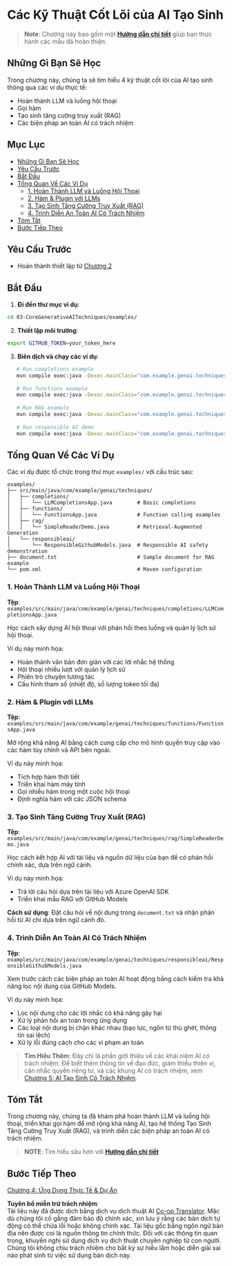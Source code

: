 <!--
CO_OP_TRANSLATOR_METADATA:
{
  "original_hash": "0a27b17f64f598a80b72d93b98b7ed04",
  "translation_date": "2025-07-21T19:12:59+00:00",
  "source_file": "03-CoreGenerativeAITechniques/README.md",
  "language_code": "vi"
}
-->
# Các Kỹ Thuật Cốt Lõi của AI Tạo Sinh

>**Note**: Chương này bao gồm một [**Hướng dẫn chi tiết**](./TUTORIAL.md) giúp bạn thực hành các mẫu đã hoàn thiện.

## Những Gì Bạn Sẽ Học
Trong chương này, chúng ta sẽ tìm hiểu 4 kỹ thuật cốt lõi của AI tạo sinh thông qua các ví dụ thực tế:
- Hoàn thành LLM và luồng hội thoại
- Gọi hàm
- Tạo sinh tăng cường truy xuất (RAG)
- Các biện pháp an toàn AI có trách nhiệm

## Mục Lục

- [Những Gì Bạn Sẽ Học](../../../03-CoreGenerativeAITechniques)
- [Yêu Cầu Trước](../../../03-CoreGenerativeAITechniques)
- [Bắt Đầu](../../../03-CoreGenerativeAITechniques)
- [Tổng Quan Về Các Ví Dụ](../../../03-CoreGenerativeAITechniques)
  - [1. Hoàn Thành LLM và Luồng Hội Thoại](../../../03-CoreGenerativeAITechniques)
  - [2. Hàm & Plugin với LLMs](../../../03-CoreGenerativeAITechniques)
  - [3. Tạo Sinh Tăng Cường Truy Xuất (RAG)](../../../03-CoreGenerativeAITechniques)
  - [4. Trình Diễn An Toàn AI Có Trách Nhiệm](../../../03-CoreGenerativeAITechniques)
- [Tóm Tắt](../../../03-CoreGenerativeAITechniques)
- [Bước Tiếp Theo](../../../03-CoreGenerativeAITechniques)

## Yêu Cầu Trước

- Hoàn thành thiết lập từ [Chương 2](../../../02-SetupDevEnvironment)

## Bắt Đầu

1. **Đi đến thư mục ví dụ**: 
```bash
cd 03-CoreGenerativeAITechniques/examples/
```
2. **Thiết lập môi trường**: 
```bash
export GITHUB_TOKEN=your_token_here
```
3. **Biên dịch và chạy các ví dụ**:
```bash
   # Run completions example
   mvn compile exec:java -Dexec.mainClass="com.example.genai.techniques.completions.LLMCompletionsApp"
   
   # Run functions example  
   mvn compile exec:java -Dexec.mainClass="com.example.genai.techniques.functions.FunctionsApp"
   
   # Run RAG example
   mvn compile exec:java -Dexec.mainClass="com.example.genai.techniques.rag.SimpleReaderDemo"
   
   # Run responsible AI demo
   mvn compile exec:java -Dexec.mainClass="com.example.genai.techniques.responsibleai.ResponsibleGithubModels"
   ```

## Tổng Quan Về Các Ví Dụ

Các ví dụ được tổ chức trong thư mục `examples/` với cấu trúc sau:

```
examples/
├── src/main/java/com/example/genai/techniques/
│   ├── completions/
│   │   └── LLMCompletionsApp.java        # Basic completions 
│   ├── functions/
│   │   └── FunctionsApp.java             # Function calling examples
│   ├── rag/
│   │   └── SimpleReaderDemo.java         # Retrieval-Augmented Generation
│   └── responsibleai/
│       └── ResponsibleGithubModels.java  # Responsible AI safety demonstration
├── document.txt                          # Sample document for RAG example
└── pom.xml                               # Maven configuration
```

### 1. Hoàn Thành LLM và Luồng Hội Thoại
**Tệp**: `examples/src/main/java/com/example/genai/techniques/completions/LLMCompletionsApp.java`

Học cách xây dựng AI hội thoại với phản hồi theo luồng và quản lý lịch sử hội thoại.

Ví dụ này minh họa:
- Hoàn thành văn bản đơn giản với các lời nhắc hệ thống
- Hội thoại nhiều lượt với quản lý lịch sử
- Phiên trò chuyện tương tác
- Cấu hình tham số (nhiệt độ, số lượng token tối đa)

### 2. Hàm & Plugin với LLMs
**Tệp**: `examples/src/main/java/com/example/genai/techniques/functions/FunctionsApp.java`

Mở rộng khả năng AI bằng cách cung cấp cho mô hình quyền truy cập vào các hàm tùy chỉnh và API bên ngoài.

Ví dụ này minh họa:
- Tích hợp hàm thời tiết
- Triển khai hàm máy tính  
- Gọi nhiều hàm trong một cuộc hội thoại
- Định nghĩa hàm với các JSON schema

### 3. Tạo Sinh Tăng Cường Truy Xuất (RAG)
**Tệp**: `examples/src/main/java/com/example/genai/techniques/rag/SimpleReaderDemo.java`

Học cách kết hợp AI với tài liệu và nguồn dữ liệu của bạn để có phản hồi chính xác, dựa trên ngữ cảnh.

Ví dụ này minh họa:
- Trả lời câu hỏi dựa trên tài liệu với Azure OpenAI SDK
- Triển khai mẫu RAG với GitHub Models

**Cách sử dụng**: Đặt câu hỏi về nội dung trong `document.txt` và nhận phản hồi từ AI chỉ dựa trên ngữ cảnh đó.

### 4. Trình Diễn An Toàn AI Có Trách Nhiệm
**Tệp**: `examples/src/main/java/com/example/genai/techniques/responsibleai/ResponsibleGithubModels.java`

Xem trước cách các biện pháp an toàn AI hoạt động bằng cách kiểm tra khả năng lọc nội dung của GitHub Models.

Ví dụ này minh họa:
- Lọc nội dung cho các lời nhắc có khả năng gây hại
- Xử lý phản hồi an toàn trong ứng dụng
- Các loại nội dung bị chặn khác nhau (bạo lực, ngôn từ thù ghét, thông tin sai lệch)
- Xử lý lỗi đúng cách cho các vi phạm an toàn

> **Tìm Hiểu Thêm**: Đây chỉ là phần giới thiệu về các khái niệm AI có trách nhiệm. Để biết thêm thông tin về đạo đức, giảm thiểu thiên vị, cân nhắc quyền riêng tư, và các khung AI có trách nhiệm, xem [Chương 5: AI Tạo Sinh Có Trách Nhiệm](../05-ResponsibleGenAI/README.md).

## Tóm Tắt

Trong chương này, chúng ta đã khám phá hoàn thành LLM và luồng hội thoại, triển khai gọi hàm để mở rộng khả năng AI, tạo hệ thống Tạo Sinh Tăng Cường Truy Xuất (RAG), và trình diễn các biện pháp an toàn AI có trách nhiệm. 

> **NOTE**: Tìm hiểu sâu hơn với [**Hướng dẫn chi tiết**](./TUTORIAL.md)

## Bước Tiếp Theo

[Chương 4: Ứng Dụng Thực Tế & Dự Án](../04-PracticalSamples/README.md)

**Tuyên bố miễn trừ trách nhiệm**:  
Tài liệu này đã được dịch bằng dịch vụ dịch thuật AI [Co-op Translator](https://github.com/Azure/co-op-translator). Mặc dù chúng tôi cố gắng đảm bảo độ chính xác, xin lưu ý rằng các bản dịch tự động có thể chứa lỗi hoặc không chính xác. Tài liệu gốc bằng ngôn ngữ bản địa nên được coi là nguồn thông tin chính thức. Đối với các thông tin quan trọng, khuyến nghị sử dụng dịch vụ dịch thuật chuyên nghiệp từ con người. Chúng tôi không chịu trách nhiệm cho bất kỳ sự hiểu lầm hoặc diễn giải sai nào phát sinh từ việc sử dụng bản dịch này.